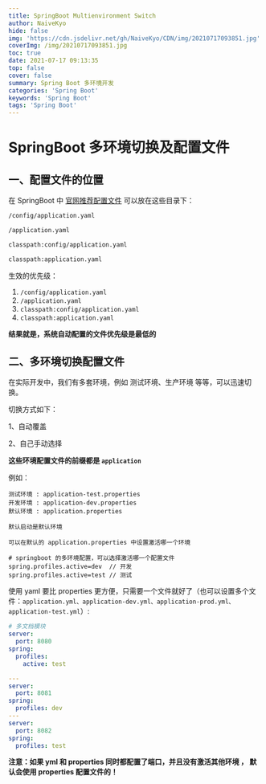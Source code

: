 ```yaml
---
title: SpringBoot Multienvironment Switch
author: NaiveKyo
hide: false
img: 'https://cdn.jsdelivr.net/gh/NaiveKyo/CDN/img/20210717093851.jpg'
coverImg: /img/20210717093851.jpg
toc: true
date: 2021-07-17 09:13:35
top: false
cover: false
summary: Spring Boot 多环境开发
categories: 'Spring Boot'
keywords: 'Spring Boot'
tags: 'Spring Boot'
---
```




# SpringBoot 多环境切换及配置文件

## 一、配置文件的位置

在 SpringBoot 中 [官网推荐配置文件](https://docs.spring.io/spring-boot/docs/current/reference/html/features.html#features.external-config.files) 可以放在这些目录下：

```bash
/config/application.yaml

/application.yaml

classpath:config/application.yaml

classpath:application.yaml
```



生效的优先级：

1. `/config/application.yaml`
2. `/application.yaml`
3. `classpath:config/application.yaml`
4. `classpath:application.yaml`

**结果就是，系统自动配置的文件优先级是最低的**



## 二、多环境切换配置文件

在实际开发中，我们有多套环境，例如 测试环境、生产环境 等等，可以迅速切换。

切换方式如下：

1、自动覆盖

2、自己手动选择

**这些环境配置文件的前缀都是 `application`**



例如：

```properties
测试环境 : application-test.properties
开发环境 : application-dev.properties
默认环境 : application.properties

默认启动是默认环境

可以在默认的 application.properties 中设置激活哪一个环境

# springboot 的多环境配置，可以选择激活哪一个配置文件
spring.profiles.active=dev	// 开发
spring.profiles.active=test	// 测试
```



使用 yaml 要比 properties 更方便，只需要一个文件就好了（也可以设置多个文件：`application.yml、application-dev.yml、application-prod.yml、application-test.yml`）:

```yaml
# 多文档模块
server:
  port: 8080
spring:
  profiles:
    active: test

---
server:
  port: 8081
spring:
  profiles: dev
---
server:
  port: 8082
spring:
  profiles: test
```

**注意：如果 yml 和 properties 同时都配置了端口，并且没有激活其他环境 ， 默认会使用 properties 配置文件的！**
